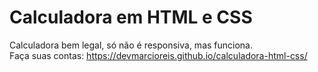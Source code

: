 # Calculadora em HTML e CSS
Calculadora bem legal, só não é responsiva, mas funciona.<br>
Faça suas contas: https://devmarcioreis.github.io/calculadora-html-css/
